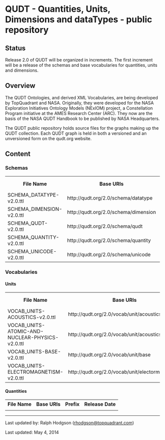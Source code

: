 QUDT - Quantities, Units, Dimensions and dataTypes - public repository
======================================================================


Status
------

Release 2.0 of QUDT will be organized in increments. The first increment will be a release of the schemas and base vocabularies for quantities, units and dimensions.

Overview
--------

The QUDT Ontologies, and derived XML Vocabularies, are being developed by TopQuadrant and NASA. Originally, they were developed for the NASA Exploration Initiatives Ontology Models (NExIOM) project, a Constellation Program initiative at the AMES Research Center (ARC). 
They now are the basis of the NASA QUDT Handbook to be published by NASA Headquarters.

The QUDT public repository holds source files for the graphs making up the QUDT collection. Each QUDT graph is held in both a versioned and an unversioned form on the qudt.org website.

Content
-------

<h3>Schemas</h3>

<table>
<tr>
 <th>File Name</th>
 <th>Base URIs</th>
 <th>Prefix</th>
 <th>Release Date</th>
</tr>
<tr>
<td>SCHEMA_DATATYPE-v2.0.ttl</td>
<td>http://qudt.org/2.0/schema/datatype</td>
<td>qudt</td>
<td>TBD</td>
</tr>
<tr>
<td>SCHEMA_DIMENSION-v2.0.ttl</td>
<td>http://qudt.org/2.0/schema/dimension</td>
<td>qudt</td>
<td>May 9, 2014</td>
</tr>
<tr>
<td>SCHEMA_QUDT-v2.0.ttl</td>
<td>http://qudt.org/2.0/schema/qudt</td>
<td>qudt</td>
<td>May 9, 2014</td>
</tr>
<tr>
<td>SCHEMA_QUANTITY-v2.0.ttl</td>
<td>http://qudt.org/2.0/schema/quantity</td>
<td>qudt</td>
<td>May 9, 2014</td>
</tr>
<tr>
<td>SCHEMA_UNICODE-v2.0.ttl</td>
<td>http://qudt.org/2.0/schema/unicode</td>
<td>uc</td>
<td>May 9, 2014</td>
</tr>
</table>

<h3>Vocabularies</h3>

<h4>Units</h4>

<table>
<tr>
 <th>File Name</th>
 <th>Base URIs</th>
 <th>Prefix</th>
 <th>Release Date</th>
</tr>
<tr>
<td>VOCAB_UNITS-ACOUSTICS-v2.0.ttl</td>
<td>http://qudt.org/2.0/vocab/unit/acoustics</td>
<td>unit</td>
<td>May 19, 2014</td>
</tr>
<tr>
<td>VOCAB_UNITS-ATOMIC-AND-NUCLEAR-PHYSICS-v2.0.ttl</td>
<td>http://qudt.org/2.0/vocab/unit/acoustics</td>
<td>unit</td>
<td>May 19, 2014</td>
</tr>
<tr>
<td>VOCAB_UNITS-BASE-v2.0.ttl</td>
<td>http://qudt.org/2.0/vocab/unit/base</td>
<td>unit</td>
<td>May 19, 2014</td>
</tr>
<tr>
<td>VOCAB_UNITS-ELECTROMAGNETISM-v2.0.ttl</td>
<td>http://qudt.org/2.0/vocab/unit/electormagnetism</td>
<td>unit</td>
<td>May 19, 2014</td>
</tr>
</table>

<h4>Quantities</h4>

<table>
<tr>
 <th>File Name</th>
 <th>Base URIs</th>
 <th>Prefix</th>
 <th>Release Date</th>
</tr>
<tr>
<td></td>
<td></td>
<td></td>
<td></td>
</tr>
</table>

----

Last updated by: Ralph Hodgson (rhodgson@topquadrant.com)

Last updated: May 4, 2014
